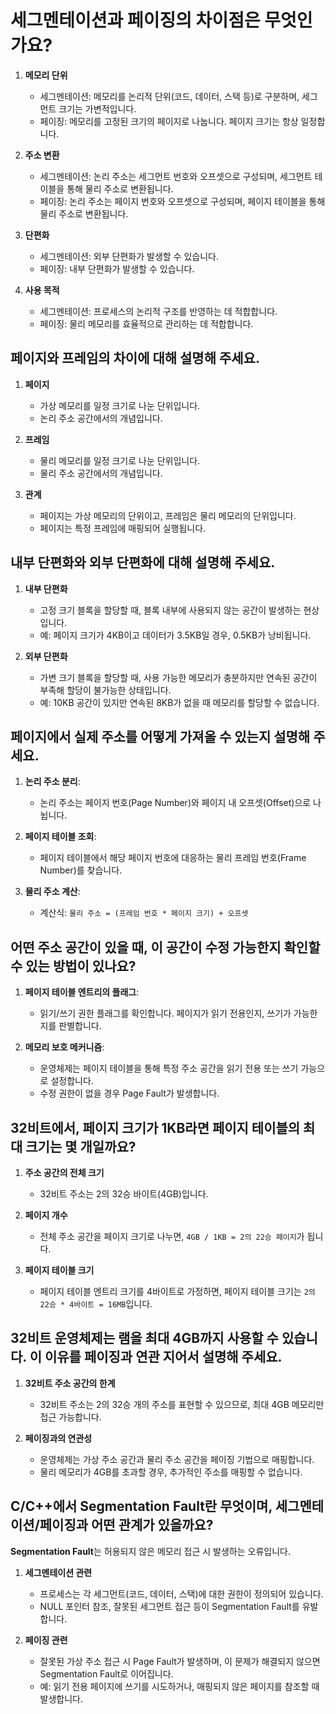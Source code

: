 # 세그멘테이션과 페이징의 차이점은 무엇인가요?

1. **메모리 단위**
   - 세그멘테이션: 메모리를 논리적 단위(코드, 데이터, 스택 등)로 구분하며, 세그먼트 크기는 가변적입니다.
   - 페이징: 메모리를 고정된 크기의 페이지로 나눕니다. 페이지 크기는 항상 일정합니다.

2. **주소 변환**
   - 세그멘테이션: 논리 주소는 세그먼트 번호와 오프셋으로 구성되며, 세그먼트 테이블을 통해 물리 주소로 변환됩니다.
   - 페이징: 논리 주소는 페이지 번호와 오프셋으로 구성되며, 페이지 테이블을 통해 물리 주소로 변환됩니다.

3. **단편화**
   - 세그멘테이션: 외부 단편화가 발생할 수 있습니다.
   - 페이징: 내부 단편화가 발생할 수 있습니다.

4. **사용 목적**
   - 세그멘테이션: 프로세스의 논리적 구조를 반영하는 데 적합합니다.
   - 페이징: 물리 메모리를 효율적으로 관리하는 데 적합합니다.


## 페이지와 프레임의 차이에 대해 설명해 주세요.

1. **페이지**
   - 가상 메모리를 일정 크기로 나눈 단위입니다.
   - 논리 주소 공간에서의 개념입니다.

2. **프레임**
   - 물리 메모리를 일정 크기로 나눈 단위입니다.
   - 물리 주소 공간에서의 개념입니다.

3. **관계**
   - 페이지는 가상 메모리의 단위이고, 프레임은 물리 메모리의 단위입니다.
   - 페이지는 특정 프레임에 매핑되어 실행됩니다.


## 내부 단편화와 외부 단편화에 대해 설명해 주세요.

1. **내부 단편화**
   - 고정 크기 블록을 할당할 때, 블록 내부에 사용되지 않는 공간이 발생하는 현상입니다.
   - 예: 페이지 크기가 4KB이고 데이터가 3.5KB일 경우, 0.5KB가 낭비됩니다.

2. **외부 단편화**
   - 가변 크기 블록을 할당할 때, 사용 가능한 메모리가 충분하지만 연속된 공간이 부족해 할당이 불가능한 상태입니다.
   - 예: 10KB 공간이 있지만 연속된 8KB가 없을 때 메모리를 할당할 수 없습니다.


## 페이지에서 실제 주소를 어떻게 가져올 수 있는지 설명해 주세요.

1. **논리 주소 분리**:
   - 논리 주소는 페이지 번호(Page Number)와 페이지 내 오프셋(Offset)으로 나뉩니다.

2. **페이지 테이블 조회**:
   - 페이지 테이블에서 해당 페이지 번호에 대응하는 물리 프레임 번호(Frame Number)를 찾습니다.

3. **물리 주소 계산**:
   - 계산식: `물리 주소 = (프레임 번호 * 페이지 크기) + 오프셋`


## 어떤 주소 공간이 있을 때, 이 공간이 수정 가능한지 확인할 수 있는 방법이 있나요?

1. **페이지 테이블 엔트리의 플래그**:
   - 읽기/쓰기 권한 플래그를 확인합니다. 페이지가 읽기 전용인지, 쓰기가 가능한지를 판별합니다.

2. **메모리 보호 메커니즘**:
   - 운영체제는 페이지 테이블을 통해 특정 주소 공간을 읽기 전용 또는 쓰기 가능으로 설정합니다.
   - 수정 권한이 없을 경우 Page Fault가 발생합니다.


## 32비트에서, 페이지 크기가 1KB라면 페이지 테이블의 최대 크기는 몇 개일까요?

1. **주소 공간의 전체 크기**
   - 32비트 주소는 2의 32승 바이트(4GB)입니다.

2. **페이지 개수**
   - 전체 주소 공간을 페이지 크기로 나누면, `4GB / 1KB = 2의 22승 페이지`가 됩니다.

3. **페이지 테이블 크기**
   - 페이지 테이블 엔트리 크기를 4바이트로 가정하면, 페이지 테이블 크기는 `2의 22승 * 4바이트 = 16MB`입니다.


## 32비트 운영체제는 램을 최대 4GB까지 사용할 수 있습니다. 이 이유를 페이징과 연관 지어서 설명해 주세요.

1. **32비트 주소 공간의 한계**
   - 32비트 주소는 2의 32승 개의 주소를 표현할 수 있으므로, 최대 4GB 메모리만 접근 가능합니다.

2. **페이징과의 연관성**
   - 운영체제는 가상 주소 공간과 물리 주소 공간을 페이징 기법으로 매핑합니다.
   - 물리 메모리가 4GB를 초과할 경우, 추가적인 주소를 매핑할 수 없습니다.

## C/C++에서 Segmentation Fault란 무엇이며, 세그멘테이션/페이징과 어떤 관계가 있을까요?

**Segmentation Fault**는 허용되지 않은 메모리 접근 시 발생하는 오류입니다. 

1. **세그멘테이션 관련**
   - 프로세스는 각 세그먼트(코드, 데이터, 스택)에 대한 권한이 정의되어 있습니다.
   - NULL 포인터 참조, 잘못된 세그먼트 접근 등이 Segmentation Fault를 유발합니다.

2. **페이징 관련**
   - 잘못된 가상 주소 접근 시 Page Fault가 발생하며, 이 문제가 해결되지 않으면 Segmentation Fault로 이어집니다.
   - 예: 읽기 전용 페이지에 쓰기를 시도하거나, 매핑되지 않은 페이지를 참조할 때 발생합니다.

